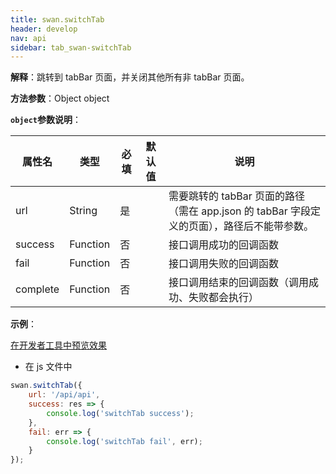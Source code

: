 ```yaml
---
title: swan.switchTab
header: develop
nav: api
sidebar: tab_swan-switchTab
---
```


  

**解释**：跳转到 tabBar 页面，并关闭其他所有非 tabBar 页面。

**方法参数**：Object object

**`object`参数说明**：

|属性名 |类型  |必填 | 默认值 |说明|
|---- | ---- | ---- | ----|----|
|url |String | 是  | | 需要跳转的 tabBar 页面的路径（需在 app.json 的 tabBar 字段定义的页面），路径后不能带参数。|
|success |Function  |  否  | |  接口调用成功的回调函数|
|fail   | Function |   否  | |  接口调用失败的回调函数|
|complete |   Function |   否 | |   接口调用结束的回调函数（调用成功、失败都会执行）|

**示例**：

<a href="swanide://fragment/45278c71d4a12fb61433343139698da11569475457272" title="在开发者工具中预览效果" target="_self">在开发者工具中预览效果</a>


* 在 js 文件中

```js
swan.switchTab({
    url: '/api/api',
    success: res => {
        console.log('switchTab success');
    },
    fail: err => {
        console.log('switchTab fail', err);
    }
});

```

